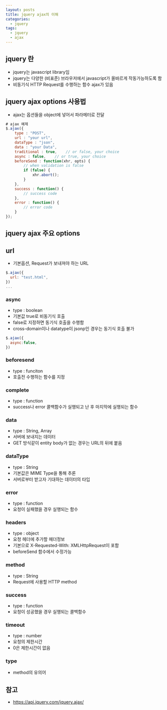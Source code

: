 ```yaml
---
layout: posts
title: jquery ajax의 이해
categories: 
  - jquery
tags: 
  - jquery
  - ajax
---
```


## jquery 란
- jquery는 javascript library임
- jquery는 다양한 (비표준) 브라우저에서 javascript가 올바르게 작동가능하도록 함
- 비동기식 HTTP Request를 수행하는 함수 ajax가 있음

## jquery ajax options 사용법
- ajax는 옵션들을 object에 넣어서 파라메터로 전달
```javascript
# ajax 예제
$.ajax({
    type : "POST",
    url : "your url",
    dataType : "json",
    data : "your Data",
    traditional : true,    // or false, your choice
    async : false,    // or true, your choice
    beforeSend : function(xhr, opts) {
        // when validation is false
        if (false) {
            xhr.abort();
        }
    },
    success : function() {
        // success code
    },
    error : function() {
        // error code
    }
});
```

## jquery ajax 주요 options
## url
- 기본옵션, Request가 보내져야 하는 URL
```javascript
$.ajax({
  url: "test.html",
})
...
```

### async
- type : boolean
- 기본값 true로 비동기식 호출
- false로 지정하면 동기식 호출을 수행함
- cross-domain이나 datatype이 jsonp인 경우는 동기식 호출 불가
```javascript
$.ajax({
  async:false,
})
```

### beforesend
- type : funciton 
- 호출전 수행하는 함수를 지정

### complete
- type : function
- success나 error 콜백함수가 실행되고 난 후 마지막에 실행되는 함수

### data
- type : String, Array
- 서버에 보내지는 데이터
- GET 방식같이 entity body가 없는 경우는 URL의 뒤에 붙음

### dataType
- type : String
- 기본값은 MIME Type을 통해 추론
- 서버로부터 받고자 기대하는 데이터의 타입

### error
- type : function
- 요청이 실패했을 경우 실행되는 함수

### headers
- type : object
- 요청 헤더에 추가할 헤더정보
- 기본으로 X-Requested-With: XMLHttpRequest이 포함
- beforeSend 함수에서 수정가능

### method
- type : String
- Request에 사용할 HTTP method

### success
- type : function
- 요청이 성공했을 경우 실행되는 콜백함수

### timeout
- type : number
- 요청의 제한시간
- 0은 제한시간이 없음

### type
- method의 유의어

## 참고
- https://api.jquery.com/jquery.ajax/
